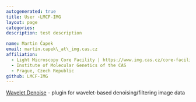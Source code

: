 ```yaml
---
autogenerated: true
title: User ›LMCF-IMG
layout: page
categories: 
description: test description

name: Martin Čapek
email: martin.capek\_at\_img.cas.cz
affiliation:
  - Light Microscopy Core Facility | https://www.img.cas.cz/core-facilities/light-microscopy/
  - Institute of Molecular Genetics of the CAS
  - Prague, Czech Republic
github: LMCF-IMG
---
```


[Wavelet Denoise](/plugins/wavelet-denoise) - plugin for wavelet-based denoising/filtering image data

